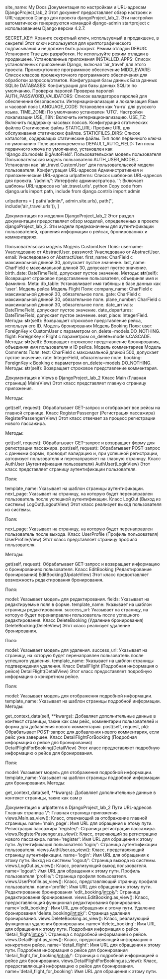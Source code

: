 site_name: My Docs
Документация по настройкам и URL-адресам DjangoProject_lab_2
Этот документ предоставляет обзор настроек и URL-адресов Django для проекта djangoProject_lab_2. Эти настройки автоматически генерируются командой django-admin startproject с использованием Django версии 4.2.7.

SECRET_KEY: Храните секретный ключ, используемый в продакшене, в секрете! Этот ключ используется для криптографического подписывания и не должен быть раскрыт.
Режим отладки
DEBUG: Установите True для разработки. Не используйте режим отладки в продакшене.
Установленные приложения
INSTALLED_APPS: Список установленных приложений Django, включая 'air_travel' для этого проекта.
Промежуточное программное обеспечение
MIDDLEWARE: Список классов промежуточного программного обеспечения для обработки запросов/ответов.
Конфигурация базы данных
База данных SQLite
DATABASES: Конфигурация для базы данных SQLite по умолчанию.
Проверка паролей
Проверка паролей
AUTH_PASSWORD_VALIDATORS: Список валидаторов паролей для обеспечения безопасности.
Интернационализация и локализация
Язык и часовой пояс
LANGUAGE_CODE: Установлен как 'ru-ru' для русского языка.
TIME_ZONE: По умолчанию установлен 'UTC'.
Настройки локализации
USE_I18N: Включить интернационализацию.
USE_TZ: Включить поддержку часовых поясов.
Конфигурация статических файлов
Статические файлы
STATIC_URL: Префикс URL для обслуживания статических файлов.
STATICFILES_DIRS: Список каталогов, содержащих статические файлы.
Тип поля первичного ключа по умолчанию
Поле автоинкремента
DEFAULT_AUTO_FIELD: Тип поля первичного ключа по умолчанию, установлен как 'django.db.models.BigAutoField'.
Пользовательская модель пользователя
Пользовательская модель пользователя
AUTH_USER_MODEL: Установлен как 'air_travel.CustomUser' для пользовательской модели пользователя.
Конфигурация URL-адресов
Административная и приложенческие URL-адреса
urlpatterns: Список шаблонов URL-адресов для проекта.
'/admin/': Интерфейс администратора.
'': Включает шаблоны URL-адресов из 'air_travel.urls'.
python
Copy code
from django.urls import path, include
from django.contrib import admin

urlpatterns = [
    path('admin/', admin.site.urls),
    path('', include('air_travel.urls')),
]

Документация по моделям DjangoProject_lab_2
Этот раздел документации предоставляет обзор моделей, определенных в проекте djangoProject_lab_2. Эти модели предназначены для аутентификации пользователей, хранения информации о рейсах, бронированиях и комментариях.

Пользовательская модель
Модель CustomUser
Поля:
username: Унаследовано от AbstractUser.
password: Унаследовано от AbstractUser.
email: Унаследовано от AbstractUser.
first_name: CharField с максимальной длиной 30, допускает пустое значение.
last_name: CharField с максимальной длиной 30, допускает пустое значение.
birth_date: DateTimeField, допускает пустое значение.
Методы:
__str__(self): Возвращает строковое представление пользователя, объединяя имя и фамилию.
Meta:
db_table: Устанавливает имя таблицы в базе данных как 'user'.
Модель рейса
Модель Flight
Поля:
company_name: CharField с максимальной длиной 30, обязательное поле.
gate: CharField с максимальной длиной 30, обязательное поле.
plane_number: CharField с максимальной длиной 30, обязательное поле.
date_arrivals: DateTimeField, допускает пустое значение.
date_departures: DateTimeField, допускает пустое значение.
seat_place: IntegerField.
Методы:
__str__(self): Возвращает строковое представление рейса, используя его ID.
Модель бронирования
Модель Booking
Поля:
user: ForeignKey к CustomUser с параметром on_delete=models.DO_NOTHING.
flight: ForeignKey к Flight с параметром on_delete=models.CASCADE.
Методы:
__str__(self): Возвращает строковое представление бронирования, объединяя имя пользователя и ID рейса.
Модель комментариев
Модель Comments
Поля:
text: CharField с максимальной длиной 500, допускает пустое значение.
rate: IntegerField, обязательное поле.
booking: ForeignKey к Booking с параметром on_delete=models.DO_NOTHING.
Методы:
__str__(self): Возвращает строковое представление комментария.


Документация к Views в DjangoProject_lab_2
Класс Main (Главная страница)
Main(View)
Этот класс представляет главную страницу приложения.

Методы:

get(self, request): Обрабатывает GET-запрос и отображает все рейсы на главной странице.
Класс RegisterPassenger (Регистрация пассажира)
RegisterPassenger(View)
Этот класс отвечает за процесс регистрации нового пассажира.

Методы:

get(self, request): Обрабатывает GET-запрос и возвращает форму для регистрации пассажира.
post(self, request): Обрабатывает POST-запрос с данными формы, проводит валидацию и, при успешной регистрации, авторизует пользователя и перенаправляет на главную страницу.
Класс AuthUser (Аутентификация пользователя)
AuthUser(LoginView)
Этот класс представляет страницу аутентификации пользователя.

Поля:

template_name: Указывает на шаблон страницы аутентификации.
next_page: Указывает на страницу, на которую будет перенаправлен пользователь после успешной аутентификации.
Класс LogOut (Выход из системы)
LogOut(LogoutView)
Этот класс реализует выход пользователя из системы.

Поля:

next_page: Указывает на страницу, на которую будет перенаправлен пользователь после выхода.
Класс UserProfile (Профиль пользователя)
UserProfile(View)
Этот класс представляет страницу профиля пользователя.

Методы:

get(self, request): Обрабатывает GET-запрос и возвращает информацию о бронированиях пользователя.
Класс EditBooking (Редактирование бронирования)
EditBooking(UpdateView)
Этот класс предоставляет возможность редактирования бронирования.

Поля:

model: Указывает модель для редактирования.
fields: Указывает на редактируемые поля в форме.
template_name: Указывает на шаблон страницы редактирования.
success_url: Указывает на страницу, на которую будет перенаправлен пользователь после успешного редактирования.
Класс DeleteBooking (Удаление бронирования)
DeleteBooking(DeleteView)
Этот класс реализует удаление бронирования.

Поля:

model: Указывает модель для удаления.
success_url: Указывает на страницу, на которую будет перенаправлен пользователь после успешного удаления.
template_name: Указывает на шаблон страницы подтверждения удаления.
Класс DetailFlight (Подробная информация о рейсе)
DetailFlight(DetailView)
Этот класс предоставляет подробную информацию о конкретном рейсе.

Поля:

model: Указывает модель для отображения подробной информации.
template_name: Указывает на шаблон страницы подробной информации.
Методы:

get_context_data(self, **kwargs): Добавляет дополнительные данные в контекст страницы, такие как сам рейс, комментарии пользователей и форма для добавления нового комментария.
post(self, request, pk): Обрабатывает POST-запрос для добавления нового комментария, если рейс уже завершен.
Класс DetailFlightForBooking (Подробная информация о рейсе для бронирования)
DetailFlightForBooking(DetailView)
Этот класс предоставляет подробную информацию о рейсе для бронирования.

Поля:

model: Указывает модель для отображения подробной информации.
template_name: Указывает на шаблон страницы подробной информации для бронирования.
Методы:

get_context_data(self, **kwargs): Добавляет дополнительные данные в контекст страницы, такие как сам р


Документация к urlpatterns в DjangoProject_lab_2
Пути URL-адресов
Главная страница
'/': Главная страница приложения.
views.Main.as_view(): Класс, отвечающий за отображение главной страницы.
name='main_page': Имя URL для обращения к этому пути.
Регистрация пассажира
'register/': Страница регистрации пассажира.
views.RegisterPassenger.as_view(): Класс, отвечающий за регистрацию нового пассажира.
name='register': Имя URL для обращения к этому пути.
Аутентификация пользователя
'login/': Страница аутентификации пользователя.
views.AuthUser.as_view(): Класс, представляющий страницу аутентификации.
name='login': Имя URL для обращения к этому пути.
Выход из системы
'logout/': Страница выхода из системы.
views.LogOut.as_view(): Класс, реализующий выход пользователя.
name='logout': Имя URL для обращения к этому пути.
Профиль пользователя
'profile/': Страница профиля пользователя.
views.UserProfile.as_view(): Класс, представляющий страницу профиля пользователя.
name='profile': Имя URL для обращения к этому пути.
Редактирование бронирования
'edit_booking/<int:pk>/': Страница редактирования бронирования.
views.EditBooking.as_view(): Класс, предоставляющий функционал редактирования бронирования.
name='edit_booking': Имя URL для обращения к этому пути.
Удаление бронирования
'delete_booking/<int:pk>/': Страница удаления бронирования.
views.DeleteBooking.as_view(): Класс, реализующий функционал удаления бронирования.
name='delete_booking': Имя URL для обращения к этому пути.
Подробная информация о рейсе
'detail_flight/<int:pk>/': Страница с подробной информацией о рейсе.
views.DetailFlight.as_view(): Класс, предоставляющий информацию о конкретном рейсе.
name='detail_flight': Имя URL для обращения к этому пути.
Подробная информация о рейсе для бронирования
'detail_flight_for_booking/<int:pk>/': Страница с подробной информацией о рейсе для бронирования.
views.DetailFlightForBooking.as_view(): Класс, предоставляющий информацию о рейсе для бронирования.
name='detail_flight_for_booking': Имя URL для обращения к этому пути.
